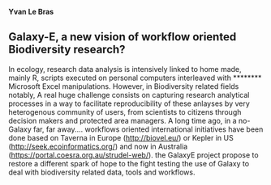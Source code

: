 **Yvan Le Bras**

## Galaxy-E, a new vision of workflow oriented Biodiversity research?

In ecology, research data analysis is intensively linked to home made, mainly R, scripts executed on personal computers interleaved with ******** Microsoft Excel manipulations. However, in Biodiversity related fields notably, A real huge challenge consists on capturing research analytical processes in a way to facilitate reproducibility of these anlayses by very heterogenous community of users, from scientists to citizens through decision makers and protected area managers. A long time ago, in a no-Galaxy far, far away.... workflows oriented international initiatives have been done based on Taverna in Europe (http://biovel.eu/) or Kepler in US (http://seek.ecoinformatics.org/) and now in Australia (https://portal.coesra.org.au/strudel-web/). the GalaxyE project propose to restore a different spark of hope to the fight testing the use of Galaxy to deal with biodiversity related data, tools and workflows.
